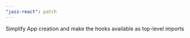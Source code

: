 ```yaml
---
"jazz-react": patch
---
```


Simplify App creation and make the hooks available as top-level imports
